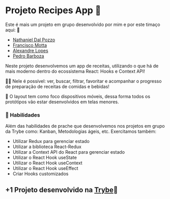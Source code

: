 # Projeto Recipes App 🥘

Este é mais um projeto em grupo desenvolvido por mim e por este timaço aqui: 💪

* [Nathaniel Dal Pozzo](https://github.com/NathanielDalPozzo)
* [Francisco Motta](https://github.com/ChicaoMotta)
* [Alexandre Lopes](https://github.com/Alexandre-Lopess)
* [Pedro Barboza](https://github.com/pedrobarbozaa)

Neste projeto desenvolvemos um app de receitas, utilizando o que há de mais moderno dentro do ecossistema React: Hooks e Context API!

🧑‍🍳 Nele é possível: ver, buscar, filtrar, favoritar e acompanhar o progresso de preparação de receitas de comidas e bebidas! 

📱 O layout tem como foco dispositivos móveis, dessa forma todos os protótipos vão estar desenvolvidos em telas menores.

###  📝 Habilidades

Além das habilidades de prache que desenvolvemos nos projetos em grupo da Trybe como: Kanban, Metodologias ágeis, etc. Exercitamos também:

* Utilizar Redux para gerenciar estado
* Utilizar a biblioteca React-Redux
* Utilizar a Context API do React para gerenciar estado
* Utilizar o React Hook useState
* Utilizar o React Hook useContext
* Utilizar o React Hook useEffect
* Criar Hooks customizados

## +1 Projeto desenvolvido na [Trybe](https://www.betrybe.com/)💚
